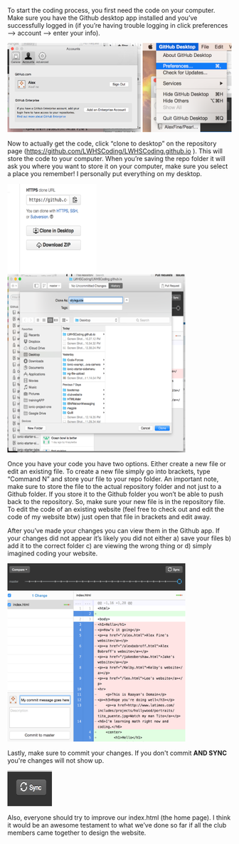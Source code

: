 <p>To start the coding process, you first need the code on your computer. Make sure you have the Github desktop app installed and you’ve successfully logged in (if you’re having trouble logging in click preferences —> account —> enter your info). </p>
<img src="images/account.png" style="width:300px; height:200px;">
<img src="images/gitpreferences.png" style="width:200px; height:200px;">




<p>Now to actually get the code, click “clone to desktop” on the repository page (<a href="https://github.com/LWHSCoding/LWHSCoding.github.io">https://github.com/LWHSCoding/LWHSCoding.github.io</a> ). This will store the code to your computer. When you’re saving the repo folder it will ask you where you want to store it on your computer, make sure you select a place you remember! I personally put everything on my desktop. </p>
<img src="images/clone.png" style="width:200px; height:200px;">
<img src="images/todesktop.png" style="width:400px; height:400px;">

<p>Once you have your code you have two options. Either create a new file or edit an existing file. To create a new file simply go into brackets, type “Command N” and store your file to your repo folder. An important note, make sure to store the file to the actual repository folder and not just to a Github folder. If you store it to the Github folder you won’t be able to push back to the repository. So, make sure your new file is in the repository file. To edit the code of an existing website (feel free to check out and edit the code of my website btw) just open that file in brackets and edit away. </p>

<p>After you’ve made your changes you can view them in the Github app. If your changes did not appear it’s likely you did not either a) save your files b) add it to the correct folder c) are viewing the wrong thing or d) simply imagined coding your website. </p>
<img src="images/gitscreen.png" style="width:400px; height:400px;">

<p>Lastly, make sure to commit your changes. If you don't commit <b>AND SYNC </b> you're changes will not show up.</p> 
<img src="images/sync.png" style="width:100px; height:80px;">

<p>Also, everyone should try to improve our index.html (the home page). I think it would be an awesome testament to what we’ve done so far if all the club members came together to design the website. </p>
